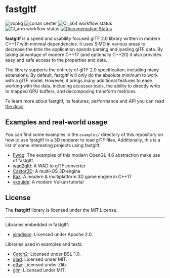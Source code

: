 # fastgltf

![vcpkg](https://img.shields.io/vcpkg/v/fastgltf?style=flat-square)
![conan center](https://img.shields.io/conan/v/fastgltf?style=flat-square)
![CI_x64 workflow status](https://img.shields.io/github/actions/workflow/status/spnda/fastgltf/ci_x64.yml?label=CI%20x64&style=flat-square)
![CI_arm workflow status](https://img.shields.io/github/actions/workflow/status/spnda/fastgltf/ci_arm.yml?label=CI%20ARM&style=flat-square)
[![Documentation Status](https://readthedocs.org/projects/fastgltf/badge/?version=latest)](https://fastgltf.readthedocs.io/latest/?badge=latest)


**fastgltf** is a speed and usability focused glTF 2.0 library written in modern C++17 with minimal dependencies.
It uses SIMD in various areas to decrease the time the application spends parsing and loading glTF data.
By taking advantage of modern C++17 (and optionally C++20) it also provides easy and safe access to the properties and data.

The library supports the entirety of glTF 2.0 specification, including many extensions.
By default, fastgltf will only do the absolute minimum to work with a glTF model.
However, it brings many additional features to ease working with the data,
including accessor tools, the ability to directly write to mapped GPU buffers, and decomposing transform matrices.

To learn more about fastgltf, its features, performance and API you can read [the docs](https://fastgltf.readthedocs.io/v0.6.x/).

## Examples and real-world usage

You can find some examples in the `examples/` directory of this repository on how to use fastgltf in a 3D renderer to load glTF files.
Additionally, this is a list of some interesting projects using fastgltf:

- [Fwog](https://github.com/JuanDiegoMontoya/Fwog): The examples of this modern OpenGL 4.6 abstraction make use of fastgltf.
- [wad2gltf](https://github.com/DethRaid/wad2gltf): A WAD to glTF converter
- [Castor3D](https://github.com/DragonJoker/Castor3D): A multi-OS 3D engine
- [Raz](https://github.com/Razakhel/RaZ): A modern & multiplatform 3D game engine in C++17
- [vkguide](https://vkguide.dev): A modern Vulkan tutorial


## License

The **fastgltf** library is licensed under the MIT License.

----

Libraries embedded in fastgltf:
- [simdjson](https://github.com/simdjson/simdjson): Licensed under Apache 2.0.

Libraries used in examples and tests:
- [Catch2](https://github.com/catchorg/Catch2): Licensed under BSL-1.0.
- [glad](https://github.com/Dav1dde/glad): Licensed under MIT.
- [glfw](https://github.com/glfw/glfw): Licensed under Zlib.
- [glm](https://github.com/g-truc/glm): Licensed under MIT.
